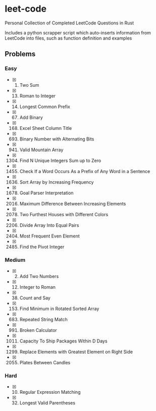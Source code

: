 # leet-code

Personal Collection of Completed LeetCode Questions in Rust

Includes a python scrapper script which auto-inserts information from
LeetCode into files, such as function definition and examples

## Problems

### Easy

- [x] 1. Two Sum
- [x] 13. Roman to Integer
- [x] 14. Longest Common Prefix
- [x] 67. Add Binary
- [x] 168. Excel Sheet Column Title
- [x] 693. Binary Number with Alternating Bits
- [x] 941. Valid Mountain Array
- [x] 1304. Find N Unique Integers Sum up to Zero
- [x] 1455. Check If a Word Occurs As a Prefix of Any Word in a Sentence
- [x] 1636. Sort Array by Increasing Frequency
- [x] 1678. Goal Parser Interpretation
- [x] 2016. Maximum Difference Between Increasing Elements
- [x] 2078. Two Furthest Houses with Different Colors
- [x] 2206. Divide Array Into Equal Pairs
- [x] 2404. Most Frequent Even Element
- [x] 2485. Find the Pivot Integer

### Medium

- [x] 2. Add Two Numbers
- [x] 12. Integer to Roman
- [x] 38. Count and Say
- [x] 153. Find Minimum in Rotated Sorted Array
- [x] 683. Repeated String Match
- [x] 991. Broken Calculator
- [x] 1011. Capacity To Ship Packages Within D Days
- [x] 1299. Replace Elements with Greatest Element on Right Side
- [x] 2055. Plates Between Candles

### Hard

- [x] 10. Regular Expression Matching
- [x] 32. Longest Valid Parentheses
